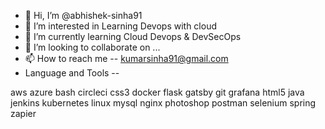 - 👋 Hi, I’m @abhishek-sinha91
- 👀 I’m interested in Learning Devops with cloud
- 🌱 I’m currently learning Cloud Devops & DevSecOps 
- 💞️ I’m looking to collaborate on ...
- 📫 How to reach me -- kumarsinha91@gmail.com
- Language and Tools --

aws azure bash circleci css3 docker flask gatsby git grafana html5 java jenkins kubernetes linux mysql nginx photoshop postman selenium spring zapier

<!---
abhishek-sinha91/abhishek-sinha91 is a ✨ special ✨ repository because its `README.md` (this file) appears on your GitHub profile.
You can click the Preview link to take a look at your changes.
--->
